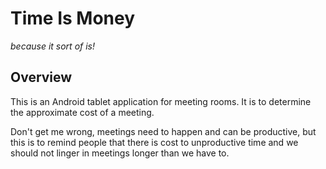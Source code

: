 # Time Is Money

_because it sort of is!_

## Overview

This is an Android tablet application for meeting rooms. It is to
determine the approximate cost of a meeting.

Don't get me wrong, meetings need to happen and can be productive, but
this is to remind people that there is cost to unproductive time and
we should not linger in meetings longer than we have to.

